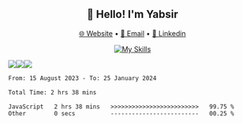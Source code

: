 <div align="center">
<h2>👋 Hello! I'm Yabsir</h2>
<p>
  <a target="_blank" href="https://finalproject4-webportfolio.netlify.app/">🌐 Website</a> •
  <a target="_blank" href="mailto:yabsir.aditya@gmail.com">📧 Email</a> •
  <a target="_blank" href="https://www.linkedin.com/in/yabsiraditya/">💼 Linkedin</a> 
</p>

[![My Skills](https://skillicons.dev/icons?i=html,css,js,react,laravel,tailwind,bootstrap,figma)](https://skillicons.dev)

</div>

<div align="center">
  <div style="display: flex; align-items:center;" >
    <img src="https://github-readme-stats.vercel.app/api?username=yabsiraditya&theme=vue&hide=prs" />
    <img src="https://github-readme-stats.vercel.app/api/top-langs/?username=anuraghazra&layout=compact&theme=vue" />
    <img src="https://github-readme-streak-stats.herokuapp.com/?user=yabsiraditya&theme=vue&hide_border=true" />
  </div>
</div>


<!--START_SECTION:waka-->

```txt
From: 15 August 2023 - To: 25 January 2024

Total Time: 2 hrs 38 mins

JavaScript   2 hrs 38 mins   >>>>>>>>>>>>>>>>>>>>>>>>>   99.75 %
Other        0 secs          -------------------------   00.25 %
```

<!--END_SECTION:waka-->
